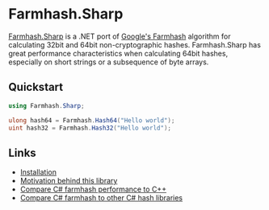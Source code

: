 # Farmhash.Sharp

[Farmhash.Sharp](https://nickbabcock.github.io/Farmhash.Sharp) is a .NET port
of [Google's Farmhash](https://github.com/google/farmhash) algorithm for
calculating 32bit and 64bit non-cryptographic hashes. Farmhash.Sharp has great
performance characteristics when calculating 64bit hashes, especially on short
strings or a subsequence of byte arrays.

## Quickstart

```csharp
using Farmhash.Sharp;

ulong hash64 = Farmhash.Hash64("Hello world");
uint hash32 = Farmhash.Hash32("Hello world");
```

## Links

- [Installation](/articles/intro.html)
- [Motivation behind this library](/articles/motivation.html)
- [Compare C# farmhash performance to C++](/articles/benchmarks.html#c-vs-c)
- [Compare C# farmhash to other C# hash libraries](/articles/benchmarks.html#comparison-with-other-libraries)